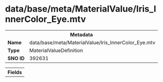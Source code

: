<h1>data/base/meta/MaterialValue/Iris_InnerColor_Eye.mtv</h1><table><tr><th colspan="100%">Metadata</th></tr><tr><td><b>Name</b></td><td>data/base/meta/MaterialValue/Iris_InnerColor_Eye.mtv</td></tr><tr><td><b>Type</b></td><td>MaterialValueDefinition</td></tr><tr><td><b>SNO ID</b></td><td>392631</td></tr></table>

<table><tr><th colspan="100%">Fields</th></tr></table>

